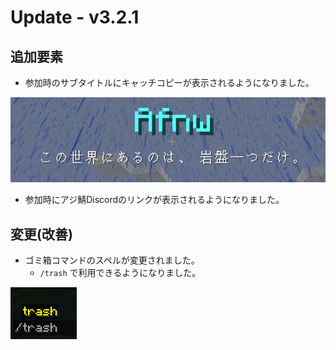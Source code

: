 # Update - v3.2.1

## 追加要素

* 参加時のサブタイトルにキャッチコピーが表示されるようになりました。

![img.png](images/img_2.png)

* 参加時にアジ鯖Discordのリンクが表示されるようになりました。


## 変更(改善)

* ゴミ箱コマンドのスペルが変更されました。
  * `/trash` で利用できるようになりました。

![trash.png](images/img.png)

